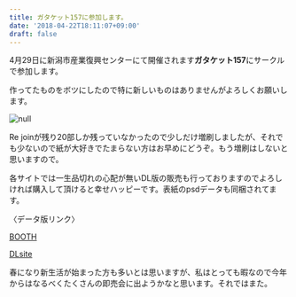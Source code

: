 ```yaml
---
title: ガタケット157に参加します。
date: '2018-04-22T18:11:07+09:00'
draft: false
---
```

4月29日に新潟市産業復興センターにて開催されます**ガタケット157**にサークルで参加します。

作ってたものをボツにしたので特に新しいものはありませんがよろしくお願いします。

![null](/images/uploads/お品書き157.png)

Re joinが残り20部しか残っていなかったので少しだけ増刷しましたが、それでも少ないので紙が大好きでたまらない方はお早めにどうぞ。もう増刷はしないと思いますので。

各サイトでは一生品切れの心配が無いDL版の販売も行っておりますのでよろしければ購入して頂けると幸せハッピーです。表紙のpsdデータも同梱されてます。

〈データ版リンク〉

[BOOTH](https://kgmnx.booth.pm/items/726233?utm_source=pixiv&utm_medium=promotion&utm_content=work-item&utm_campaign=pixiv-promotion)

[DLsite](http://www.dlsite.com/home/work/=/product_id/RJ217375.html)

春になり新生活が始まった方も多いとは思いますが、私はとっても暇なので今年からはなるべくたくさんの即売会に出ようかなと思います。それではまた。
